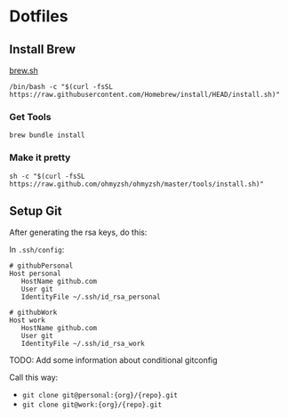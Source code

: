 # Dotfiles

## Install Brew

[brew.sh](https://brew.sh/)

```
/bin/bash -c "$(curl -fsSL https://raw.githubusercontent.com/Homebrew/install/HEAD/install.sh)"
```

### Get Tools

```
brew bundle install
```

### Make it pretty

```
sh -c "$(curl -fsSL https://raw.github.com/ohmyzsh/ohmyzsh/master/tools/install.sh)"
```

## Setup Git

After generating the rsa keys, do this:

In `.ssh/config`:

```
# githubPersonal
Host personal
   HostName github.com
   User git
   IdentityFile ~/.ssh/id_rsa_personal

# githubWork
Host work
   HostName github.com
   User git
   IdentityFile ~/.ssh/id_rsa_work

```

TODO: Add some information about conditional gitconfig

Call this way:

- `git clone git@personal:{org}/{repo}.git`
- `git clone git@work:{org}/{repo}.git`

